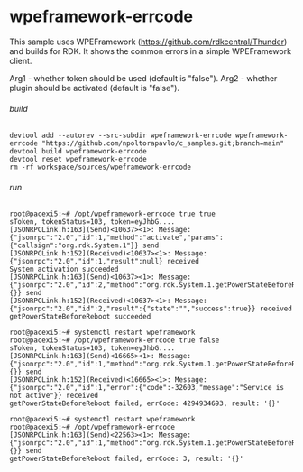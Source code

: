 # wpeframework-errcode

This sample uses WPEFramework (https://github.com/rdkcentral/Thunder) and builds for RDK. It shows the common errors in a simple WPEFramework client.

Arg1 - whether token should be used (default is "false").
Arg2 - whether plugin should be activated (default is "false").

###### build

```shell script
devtool add --autorev --src-subdir wpeframework-errcode wpeframework-errcode "https://github.com/npoltorapavlo/c_samples.git;branch=main"
devtool build wpeframework-errcode
devtool reset wpeframework-errcode
rm -rf workspace/sources/wpeframework-errcode
```

###### run

```shell script
root@pacexi5:~# /opt/wpeframework-errcode true true
sToken, tokenStatus=103, token=eyJhbG....
[JSONRPCLink.h:163](Send)<10637><1>: Message: {"jsonrpc":"2.0","id":1,"method":"activate","params":{"callsign":"org.rdk.System.1"}} send
[JSONRPCLink.h:152](Received)<10637><1>: Message: {"jsonrpc":"2.0","id":1,"result":null} received
System activation succeeded
[JSONRPCLink.h:163](Send)<10637><1>: Message: {"jsonrpc":"2.0","id":2,"method":"org.rdk.System.1.getPowerStateBeforeReboot","params":{}} send
[JSONRPCLink.h:152](Received)<10637><1>: Message: {"jsonrpc":"2.0","id":2,"result":{"state":"","success":true}} received
getPowerStateBeforeReboot succeeded

root@pacexi5:~# systemctl restart wpeframework 
root@pacexi5:~# /opt/wpeframework-errcode true false
sToken, tokenStatus=103, token=eyJhbG....
[JSONRPCLink.h:163](Send)<16665><1>: Message: {"jsonrpc":"2.0","id":1,"method":"org.rdk.System.1.getPowerStateBeforeReboot","params":{}} send
[JSONRPCLink.h:152](Received)<16665><1>: Message: {"jsonrpc":"2.0","id":1,"error":{"code":-32603,"message":"Service is not active"}} received
getPowerStateBeforeReboot failed, errCode: 4294934693, result: '{}'

root@pacexi5:~# systemctl restart wpeframework
root@pacexi5:~# /opt/wpeframework-errcode           
[JSONRPCLink.h:163](Send)<22563><1>: Message: {"jsonrpc":"2.0","id":1,"method":"org.rdk.System.1.getPowerStateBeforeReboot","params":{}} send
getPowerStateBeforeReboot failed, errCode: 3, result: '{}'
```
